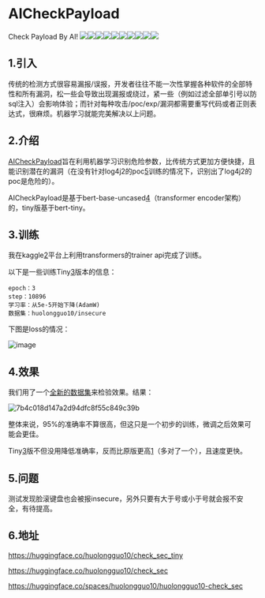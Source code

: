 # AICheckPayload
Check Payload By AI!
![](https://verylargefile.huolongguo1o.repl.co/image/0.1)![](https://verylargefile.huolongguo1o.repl.co/image/0.2)![](https://verylargefile.huolongguo1o.repl.co/image/0.3)![](https://verylargefile.huolongguo1o.repl.co/image/0.4)![](https://verylargefile.huolongguo1o.repl.co/image/0.5)![](https://verylargefile.huolongguo1o.repl.co/image/0.6)![](https://verylargefile.huolongguo1o.repl.co/image/0.7)![](https://verylargefile.huolongguo1o.repl.co/image/0.8)![](https://verylargefile.huolongguo1o.repl.co/image/0.9)![](https://verylargefile.huolongguo1o.repl.co/image/0.10)

## 1.引入

传统的检测方式很容易漏报/误报，开发者往往不能一次性掌握各种软件的全部特性和所有漏洞，松一些会导致出现漏报或绕过，紧一些（例如过滤全部单引号以防sql注入）会影响体验；而针对每种攻击/poc/exp/漏洞都需要重写代码或者正则表达式，很麻烦。机器学习就能完美解决以上问题。

## 2.介绍

[AICheckPayload](https://github.com/huolongguo1O/AICheckPayload)旨在利用机器学习识别危险参数，比传统方式更加方便快捷，且能识别潜在的漏洞（在没有针对log4j2的poc[5]训练的情况下，识别出了log4j2的poc是危险的）。

AICheckPayload是基于bert-base-uncased[4]（transformer encoder架构）的，tiny版基于bert-tiny。


## 3.训练

我在kaggle[2]平台上利用transformers的trainer api完成了训练。

以下是一些训练Tiny[3]版本的信息：
```
epoch：3
step：10896
学习率：从5e-5开始下降(AdamW)
数据集：huolongguo10/insecure
```

下图是loss的情况：

![image](https://user-images.githubusercontent.com/121071167/235354071-f1dea154-7ef2-435b-87f1-d84d767f67a8.png)

## 4.效果

我们用了一个[全新的数据集](https://huggingface.co/datasets/huolongguo10/check_sec_eval)来检验效果。结果：

![7b4c018d147a2d94dfc8f55c849c39b](https://user-images.githubusercontent.com/121071167/235436288-88499ddc-cada-4a6f-b302-7d0930d9f07e.png)

整体来说，95%的准确率不算很高，但这只是一个初步的训练，微调之后效果可能会更佳。

Tiny[3]版不但没用降低准确率，反而比原版更高[1]（多对了一个），且速度更快。

## 5.问题

测试发现脸滚键盘也会被报insecure，另外只要有大于号或小于号就会报不安全，有待提高。

## 6.地址

https://huggingface.co/huolongguo10/check_sec_tiny

https://huggingface.co/huolongguo10/check_sec

https://huggingface.co/spaces/huolongguo10/huolongguo10-check_sec

[1]: https://huggingface.co/spaces/huolongguo10/evaluator_cs 
[2]: https://www.kaggle.com/
[3]: https://huggingface.co/huolongguo10/check_sec_tiny
[4]: https://huggingface.co/bert-base-uncased
[5]: https://www.cnblogs.com/peace-and-romance/p/15717457.html
